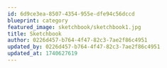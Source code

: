 ```yaml
---
id: 6d9ce3ea-8507-4354-955e-dfe94c56dccd
blueprint: category
featured_image: sketchbook/sketchbook1.jpg
title: Sketchbook
author: 0226d457-b764-4f47-82c3-7ae2f86c4951
updated_by: 0226d457-b764-4f47-82c3-7ae2f86c4951
updated_at: 1740627619
---
```

